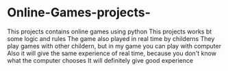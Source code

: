 # Online-Games-projects-
This projects contains online games using python 
This projects works bt some logic and rules
The game also played in real time by childerns
They play games with other childern, but in my game you can play with computer
Also it will give the same experience of real time, because you don't know what the computer chooses
It will definitely give good experience
